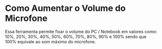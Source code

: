 # Como Aumentar o Volume do Microfone

Essa ferramenta permite fixar o volume do PC / Notebook em valores como: 10%, 20%, 30%, 40%, 50%, 60%, 70%, 80%, 90% e 100% sendo que 100% equivale ao som máximo do microfone.

